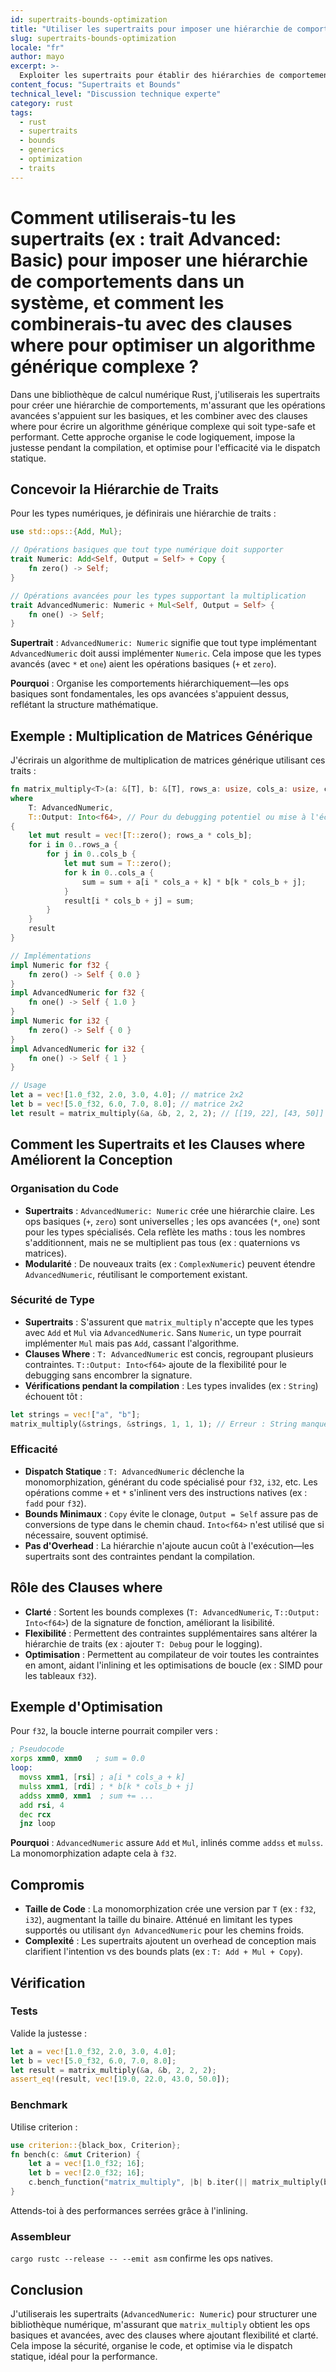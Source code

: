```yaml
---
id: supertraits-bounds-optimization
title: "Utiliser les supertraits pour imposer une hiérarchie de comportements"
slug: supertraits-bounds-optimization
locale: "fr"
author: mayo
excerpt: >-
  Exploiter les supertraits pour établir des hiérarchies de comportements et les combiner avec des clauses where pour optimiser des algorithmes génériques complexes pour la performance et la sécurité de type
content_focus: "Supertraits et Bounds"
technical_level: "Discussion technique experte"
category: rust
tags:
  - rust
  - supertraits
  - bounds
  - generics
  - optimization
  - traits
---
```


# Comment utiliserais-tu les supertraits (ex : trait Advanced: Basic) pour imposer une hiérarchie de comportements dans un système, et comment les combinerais-tu avec des clauses where pour optimiser un algorithme générique complexe ?

Dans une bibliothèque de calcul numérique Rust, j'utiliserais les supertraits pour créer une hiérarchie de comportements, m'assurant que les opérations avancées s'appuient sur les basiques, et les combiner avec des clauses where pour écrire un algorithme générique complexe qui soit type-safe et performant. Cette approche organise le code logiquement, impose la justesse pendant la compilation, et optimise pour l'efficacité via le dispatch statique.

## Concevoir la Hiérarchie de Traits

Pour les types numériques, je définirais une hiérarchie de traits :

```rust
use std::ops::{Add, Mul};

// Opérations basiques que tout type numérique doit supporter
trait Numeric: Add<Self, Output = Self> + Copy {
    fn zero() -> Self;
}

// Opérations avancées pour les types supportant la multiplication
trait AdvancedNumeric: Numeric + Mul<Self, Output = Self> {
    fn one() -> Self;
}
```

**Supertrait** : `AdvancedNumeric: Numeric` signifie que tout type implémentant `AdvancedNumeric` doit aussi implémenter `Numeric`. Cela impose que les types avancés (avec `*` et `one`) aient les opérations basiques (`+` et `zero`).

**Pourquoi** : Organise les comportements hiérarchiquement—les ops basiques sont fondamentales, les ops avancées s'appuient dessus, reflétant la structure mathématique.

## Exemple : Multiplication de Matrices Générique

J'écrirais un algorithme de multiplication de matrices générique utilisant ces traits :

```rust
fn matrix_multiply<T>(a: &[T], b: &[T], rows_a: usize, cols_a: usize, cols_b: usize) -> Vec<T>
where
    T: AdvancedNumeric,
    T::Output: Into<f64>, // Pour du debugging potentiel ou mise à l'échelle
{
    let mut result = vec![T::zero(); rows_a * cols_b];
    for i in 0..rows_a {
        for j in 0..cols_b {
            let mut sum = T::zero();
            for k in 0..cols_a {
                sum = sum + a[i * cols_a + k] * b[k * cols_b + j];
            }
            result[i * cols_b + j] = sum;
        }
    }
    result
}

// Implémentations
impl Numeric for f32 {
    fn zero() -> Self { 0.0 }
}
impl AdvancedNumeric for f32 {
    fn one() -> Self { 1.0 }
}
impl Numeric for i32 {
    fn zero() -> Self { 0 }
}
impl AdvancedNumeric for i32 {
    fn one() -> Self { 1 }
}

// Usage
let a = vec![1.0_f32, 2.0, 3.0, 4.0]; // matrice 2x2
let b = vec![5.0_f32, 6.0, 7.0, 8.0]; // matrice 2x2
let result = matrix_multiply(&a, &b, 2, 2, 2); // [[19, 22], [43, 50]]
```

## Comment les Supertraits et les Clauses where Améliorent la Conception

### Organisation du Code
- **Supertraits** : `AdvancedNumeric: Numeric` crée une hiérarchie claire. Les ops basiques (`+`, `zero`) sont universelles ; les ops avancées (`*`, `one`) sont pour les types spécialisés. Cela reflète les maths : tous les nombres s'additionnent, mais ne se multiplient pas tous (ex : quaternions vs matrices).
- **Modularité** : De nouveaux traits (ex : `ComplexNumeric`) peuvent étendre `AdvancedNumeric`, réutilisant le comportement existant.

### Sécurité de Type
- **Supertraits** : S'assurent que `matrix_multiply` n'accepte que les types avec `Add` et `Mul` via `AdvancedNumeric`. Sans `Numeric`, un type pourrait implémenter `Mul` mais pas `Add`, cassant l'algorithme.
- **Clauses Where** : `T: AdvancedNumeric` est concis, regroupant plusieurs contraintes. `T::Output: Into<f64>` ajoute de la flexibilité pour le debugging sans encombrer la signature.
- **Vérifications pendant la compilation** : Les types invalides (ex : `String`) échouent tôt :

```rust
let strings = vec!["a", "b"];
matrix_multiply(&strings, &strings, 1, 1, 1); // Erreur : String manque Numeric
```

### Efficacité
- **Dispatch Statique** : `T: AdvancedNumeric` déclenche la monomorphization, générant du code spécialisé pour `f32`, `i32`, etc. Les opérations comme `+` et `*` s'inlinent vers des instructions natives (ex : `fadd` pour `f32`).
- **Bounds Minimaux** : `Copy` évite le clonage, `Output = Self` assure pas de conversions de type dans le chemin chaud. `Into<f64>` n'est utilisé que si nécessaire, souvent optimisé.
- **Pas d'Overhead** : La hiérarchie n'ajoute aucun coût à l'exécution—les supertraits sont des contraintes pendant la compilation.

## Rôle des Clauses where

- **Clarté** : Sortent les bounds complexes (`T: AdvancedNumeric`, `T::Output: Into<f64>`) de la signature de fonction, améliorant la lisibilité.
- **Flexibilité** : Permettent des contraintes supplémentaires sans altérer la hiérarchie de traits (ex : ajouter `T: Debug` pour le logging).
- **Optimisation** : Permettent au compilateur de voir toutes les contraintes en amont, aidant l'inlining et les optimisations de boucle (ex : SIMD pour les tableaux `f32`).

## Exemple d'Optimisation

Pour `f32`, la boucle interne pourrait compiler vers :

```asm
; Pseudocode
xorps xmm0, xmm0   ; sum = 0.0
loop:
  movss xmm1, [rsi] ; a[i * cols_a + k]
  mulss xmm1, [rdi] ; * b[k * cols_b + j]
  addss xmm0, xmm1  ; sum += ...
  add rsi, 4
  dec rcx
  jnz loop
```

**Pourquoi** : `AdvancedNumeric` assure `Add` et `Mul`, inlinés comme `addss` et `mulss`. La monomorphization adapte cela à `f32`.

## Compromis

- **Taille de Code** : La monomorphization crée une version par `T` (ex : `f32`, `i32`), augmentant la taille du binaire. Atténué en limitant les types supportés ou utilisant `dyn AdvancedNumeric` pour les chemins froids.
- **Complexité** : Les supertraits ajoutent un overhead de conception mais clarifient l'intention vs des bounds plats (ex : `T: Add + Mul + Copy`).

## Vérification

### Tests
Valide la justesse :

```rust
let a = vec![1.0_f32, 2.0, 3.0, 4.0];
let b = vec![5.0_f32, 6.0, 7.0, 8.0];
let result = matrix_multiply(&a, &b, 2, 2, 2);
assert_eq!(result, vec![19.0, 22.0, 43.0, 50.0]);
```

### Benchmark
Utilise criterion :

```rust
use criterion::{black_box, Criterion};
fn bench(c: &mut Criterion) {
    let a = vec![1.0_f32; 16];
    let b = vec![2.0_f32; 16];
    c.bench_function("matrix_multiply", |b| b.iter(|| matrix_multiply(black_box(&a), black_box(&b), 4, 4, 4)));
}
```

Attends-toi à des performances serrées grâce à l'inlining.

### Assembleur
`cargo rustc --release -- --emit asm` confirme les ops natives.

## Conclusion

J'utiliserais les supertraits (`AdvancedNumeric: Numeric`) pour structurer une bibliothèque numérique, m'assurant que `matrix_multiply` obtient les ops basiques et avancées, avec des clauses where ajoutant flexibilité et clarté. Cela impose la sécurité, organise le code, et optimise via le dispatch statique, idéal pour la performance.